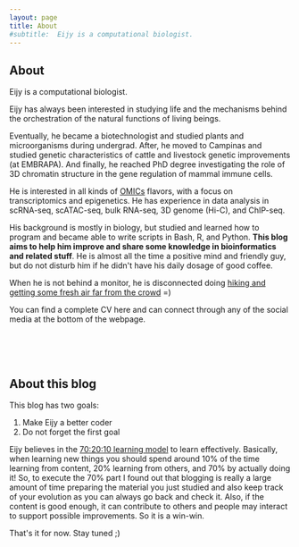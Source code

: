 ```yaml
---
layout: page
title: About
#subtitle:  Eijy is a computational biologist.
---
```


## About

Eijy is a computational biologist.

Eijy has always been interested in studying life and the mechanisms behind the orchestration of the natural functions of living beings.

Eventually, he became a biotechnologist and studied plants and microorganisms during undergrad. After, he moved to Campinas and studied genetic characteristics of cattle and livestock genetic improvements (at EMBRAPA). And finally, he reached PhD degree investigating the role of 3D chromatin structure in the gene regulation of mammal immune cells.

He is interested in all kinds of [OMICs](https://en.wikipedia.org/wiki/Omics) flavors, with a focus on transcriptomics and epigenetics. He has experience in data analysis in scRNA-seq, scATAC-seq, bulk RNA-seq, 3D genome (Hi-C), and ChIP-seq.

His background is mostly in biology, but studied and learned how to program and became able to write scripts in Bash, R, and Python. **This blog aims to help him improve and share some knowledge in bioinformatics and related stuff**. He is almost all the time a positive mind and friendly guy, but do not disturb him if he didn't have his daily dosage of good coffee. 

When he is not behind a monitor, he is disconnected doing [hiking and getting some fresh air far from the crowd](https://www.instagram.com/nagai2030/) =)

You can find a complete CV here and can connect through any of the social media at the bottom of the webpage.

<br><br><br>


## About this blog

This blog has two goals:
1. Make Eijy a better coder
2. Do not forget the first goal

Eijy believes in the [70:20:10 learning model](https://en.wikipedia.org/wiki/70/20/10_Model_(Learning_and_Development)) to learn effectively. Basically, when learning new things you should spend around 10% of the time learning from content, 20% learning from others, and 70% by actually doing it! So, to execute the 70% part I found out that blogging is really a large amount of time preparing the material you just studied and also keep track of your evolution as you can always go back and check it. Also, if the content is good enough, it can contribute to others and people may interact to support possible improvements. So it is a win-win.

That's it for now. Stay tuned ;)

<br><br><br>
